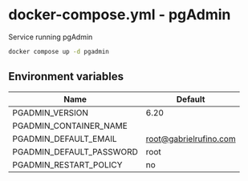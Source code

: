 # docker-compose.yml - pgAdmin

Service running pgAdmin

```bash
docker compose up -d pgadmin
```

## Environment variables

| **Name**                 | **Default**            |
| ------------------------ | ---------------------- |
| PGADMIN_VERSION          | 6.20                   |
| PGADMIN_CONTAINER_NAME   |                        |
| PGADMIN_DEFAULT_EMAIL    | root@gabrielrufino.com |
| PGADMIN_DEFAULT_PASSWORD | root                   |
| PGADMIN_RESTART_POLICY   | no                     |
